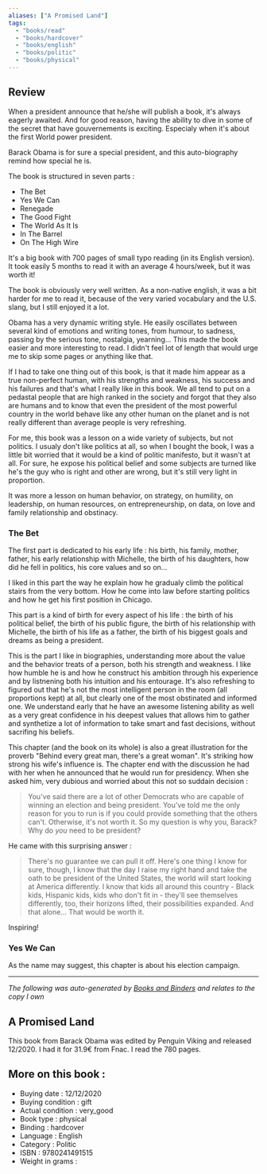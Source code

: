 ```yaml
---
aliases: ["A Promised Land"] 
tags: 
  - "books/read" 
  - "books/hardcover" 
  - "books/english"
  - "books/politic"
  - "books/physical"
---
```


## Review
When a president announce that he/she will publish a book, it's always eagerly awaited. And for good reason, having the ability to dive in some of the secret that have gouvernements is exciting. Especialy when it's about the first World power president. 

Barack Obama is for sure a special president, and this auto-biography remind how special he is. 

The book is structured in seven parts :
- The Bet
- Yes We Can
- Renegade
- The Good Fight
- The World As It Is
- In The Barrel
- On The High Wire

It's a big book with 700 pages of small typo reading (in its English version). It took easily 5 months to read it with an average 4 hours/week, but it was worth it! 

The book is obviously very well written. As a non-native english, it was a bit harder for me to read it, because of the very varied vocabulary and the U.S. slang, but I still enjoyed it a lot. 

Obama has a very dynamic writing style. He easily oscillates between several kind of emotions and writing tones, from humour, to sadness, passing by the serious tone, nostalgia, yearning... This made the book easier and more interesting to read. I didn't feel lot of length that would urge me to skip some pages or anything like that.

If I had to take one thing out of this book, is that it made him appear as a true non-perfect human, with his strengths and weakness, his success and his failures and that's what I really like in this book. We all tend to put on a pedastal people that are high ranked in the society and forgot that they also are humans and to know that even the president of the most powerful country in the world behave like any other human on the planet and is not really different than average people is very refreshing. 

For me, this book was a lesson on a wide variety of subjects, but not politics. I usualy don't like politics at all, so when I bought the book, I was a little bit worried that it would be a kind of politic manifesto, but it wasn't at all. For sure, he expose his political belief and some subjects are turned like he's the guy who is right and other are wrong, but it's still very light in proportion. 

It was more a lesson on human behavior, on strategy, on humility, on leadership, on human resources, on entrepreneurship, on data, on love and family relationship and obstinacy. 

### The Bet

The first part is dedicated to his early life : his birth, his family, mother, father, his early relationship with Michelle, the birth of his daughters, how did he fell in politics, his core values and so on... 

I liked in this part the way he explain how he gradualy climb the political stairs from the very bottom. How he come into law before starting politics and how he get his first position in Chicago. 

This part is a kind of birth for every aspect of his life : the birth of his political belief, the birth of his public figure, the birth of his relationship with Michelle, the birth of his life as a father, the birth of his biggest goals and dreams as being a president. 

This is the part I like in biographies, understanding more about the value and the behavior treats of a person, both his strength and weakness. I like how humble he is and how he construct his ambition through his experience and by listnening both his intuition and his entourage. It's also refreshing to figured out that he's not the most intelligent person in the room (all proportions kept) at all, but clearly one of the most obstinated and informed one. We understand early that he have an awesome listening ability as well as a very great confidence in his deepest values that allows him to gather and synthetize a lot of information to take smart and fast decisions, without sacrifing his beliefs. 

This chapter (and the book on its whole) is also a great illustration for the proverb "Behind every great man, there's a great woman". It's striking how strong his wife's influence is. The chapter end with the discussion he had with her when he announced that he would run for presidency. When she asked him, very dubious and worried about this not so suddain decision : 
> You've said there are a lot of other Democrats who are capable of winning an election and being president. You've told me the only reason for you to run is if you could provide something that the others can't. Otherwise, it's not worth it. So my question is why you, Barack? Why do _you_ need to be president?

He came with this surprising answer :

> There's no guarantee we can pull it off. Here's one thing I know for sure, though, I know that the day I raise my right hand and take the oath to be president of the United States, the world will start looking at America differently. I know that kids all around this country - Black kids, Hispanic kids, kids who don't fit in - they'll see themselves differently, too, their horizons lifted, their possibilities expanded. And that alone... That would be worth it.

Inspiring!

### Yes We Can
As the name may suggest, this chapter is about his election campaign. 

---
_The following was auto-generated by [Books and Binders](Books%20and%20Binders.md) and relates to the copy I own_
## A Promised Land
This book from Barack Obama was edited by Penguin Viking and released 12/2020. I had it for 31.9€ from Fnac. I read the 780 pages.

## More on this book :
- Buying date : 12/12/2020
- Buying condition : gift
- Actual condition : very_good
- Book type : physical
- Binding : hardcover
- Language : English
- Category : Politic
- ISBN : 9780241491515
- Weight in grams : 
